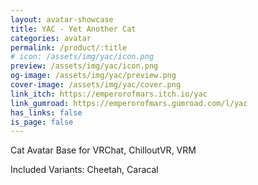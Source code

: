 ```yaml
---
layout: avatar-showcase
title: YAC - Yet Another Cat
categories: avatar
permalink: /product/:title
# icon: /assets/img/yac/icon.png
preview: /assets/img/yac/icon.png
og-image: /assets/img/yac/preview.png
cover-image: /assets/img/yac/cover.png
link_itch: https://emperorofmars.itch.io/yac
link_gumroad: https://emperorofmars.gumroad.com/l/yac
has_links: false
is_page: false
---
```

Cat Avatar Base for VRChat, ChilloutVR, VRM

Included Variants: Cheetah, Caracal